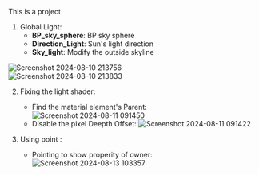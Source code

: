 This is a project

1. Global Light:  
   - **BP_sky_sphere**: BP sky sphere  
   - **Direction_Light**: Sun's light direction  
   - **Sky_light**: Modify the outside skyline  

![Screenshot 2024-08-10 213756](https://github.com/user-attachments/assets/de2e428c-3089-4819-8e29-539d85ec2640)  
![Screenshot 2024-08-10 213833](https://github.com/user-attachments/assets/d7a9002b-8b6d-42e1-a14a-7b30130e168c)

2. Fixing the light shader:
   - Find the material element's Parent:
     ![Screenshot 2024-08-11 091450](https://github.com/user-attachments/assets/45a42d52-8924-441a-9c27-dd8511dda4f9)
   - Disable the pixel Deepth Offset:
     ![Screenshot 2024-08-11 091422](https://github.com/user-attachments/assets/f8250b57-4f3f-4af7-8ee5-c061abeef965)

3. Using point :
   - Pointing to show properity of owner:
   ![Screenshot 2024-08-13 103357](https://github.com/user-attachments/assets/4002f793-5039-4350-89f3-bdeba750b3ec)





